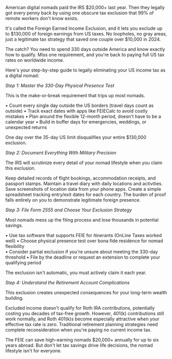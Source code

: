 American digital nomads paid the IRS $20,000+ last year. Then they legally got every penny back by using one obscure tax exclusion that 99% of remote workers don't know exists.

It's called the Foreign Earned Income Exclusion, and it lets you exclude up to $130,000 of foreign earnings from US taxes. No loopholes, no gray areas, just a legitimate tax strategy that saved one couple over $10,000 in 2024.

The catch? You need to spend 330 days outside America and know exactly how to qualify. Miss one requirement, and you're back to paying full US tax rates on worldwide income.

Here's your step-by-step guide to legally eliminating your US income tax as a digital nomad:

*Step 1: Master the 330-Day Physical Presence Test*

This is the make-or-break requirement that trips up most nomads.

• Count every single day outside the US borders (travel days count as outside)
• Track exact dates with apps like FEIECalc to avoid costly mistakes
• Plan around the flexible 12-month period, doesn't have to be a calendar year
• Build in buffer days for emergencies, weddings, or unexpected returns

One day over the 35-day US limit disqualifies your entire $130,000 exclusion.

*Step 2: Document Everything With Military Precision*

The IRS will scrutinize every detail of your nomad lifestyle when you claim this exclusion.

Keep detailed records of flight bookings, accommodation receipts, and passport stamps. Maintain a travel diary with daily locations and activities. Save screenshots of location data from your phone apps. Create a simple spreadsheet tracking entry/exit dates for each country. The burden of proof falls entirely on you to demonstrate legitimate foreign presence.

*Step 3: File Form 2555 and Choose Your Exclusion Strategy*

Most nomads mess up the filing process and lose thousands in potential savings.

• Use tax software that supports FEIE for itinerants (OnLine Taxes worked well)
• Choose physical presence test over bona fide residence for nomad flexibility  
• Consider partial exclusion if you're unsure about meeting the 330-day threshold
• File by the deadline or request an extension to complete your qualifying period

The exclusion isn't automatic, you must actively claim it each year.

*Step 4: Understand the Retirement Account Complications*

This exclusion creates unexpected consequences for your long-term wealth building.

Excluded income doesn't qualify for Roth IRA contributions, potentially costing you decades of tax-free growth. However, 401(k) contributions still work normally, and Roth 401(k)s become especially attractive when your effective tax rate is zero. Traditional retirement planning strategies need complete reconsideration when you're paying no current income tax.

The FEIE can save high-earning nomads $20,000+ annually for up to six years abroad. But don't let tax savings drive life decisions, the nomad lifestyle isn't for everyone.